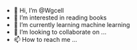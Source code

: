 - 👋 Hi, I’m @Wgcell
- 👀 I’m interested in reading books
- 🌱 I’m currently learning machine learning
- 💞️ I’m looking to collaborate on ...
- 📫 How to reach me ...
<!---
Wgcell/Wgcell is a ✨ special ✨ repository because its `README.md` (this file) appears on your GitHub profile.
You can click the Preview link to take a look at your changes.
--->
